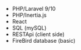 - PHP/Laravel 9/10
- PHP/Inertia.js
- React
- SQL (mySQL)
- RESTApi (client side)
- FireBird database (basic)
